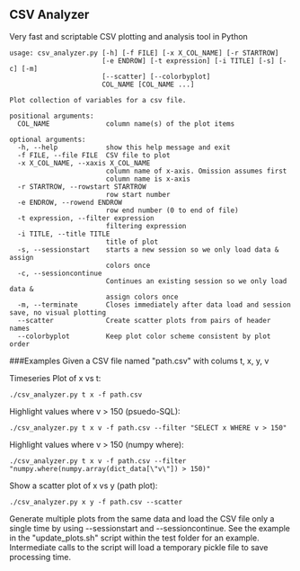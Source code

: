 ## CSV Analyzer
Very fast and scriptable CSV plotting and analysis tool in Python

	usage: csv_analyzer.py [-h] [-f FILE] [-x X_COL_NAME] [-r STARTROW]
	                       [-e ENDROW] [-t expression] [-i TITLE] [-s] [-c] [-m]
	                       [--scatter] [--colorbyplot]
	                       COL_NAME [COL_NAME ...]
	
	Plot collection of variables for a csv file.
	
	positional arguments:
	  COL_NAME              column name(s) of the plot items
	
	optional arguments:
	  -h, --help            show this help message and exit
	  -f FILE, --file FILE  CSV file to plot
	  -x X_COL_NAME, --xaxis X_COL_NAME
	                        column name of x-axis. Omission assumes first 
	                        column name is x-axis
	  -r STARTROW, --rowstart STARTROW
	                        row start number
	  -e ENDROW, --rowend ENDROW
	                        row end number (0 to end of file)
	  -t expression, --filter expression
	                        filtering expression
	  -i TITLE, --title TITLE
	                        title of plot
	  -s, --sessionstart    starts a new session so we only load data & assign
	                        colors once
	  -c, --sessioncontinue
	                        Continues an existing session so we only load data &
	                        assign colors once
	  -m, --terminate       Closes immediately after data load and session save, no visual plotting
	  --scatter             Create scatter plots from pairs of header names
	  --colorbyplot         Keep plot color scheme consistent by plot order

###Examples
Given a CSV file named "path.csv" with colums t, x, y, v

Timeseries Plot of x vs t:

	./csv_analyzer.py t x -f path.csv
	
Highlight values where v > 150 (psuedo-SQL):

	./csv_analyzer.py t x v -f path.csv --filter "SELECT x WHERE v > 150"
	
Highlight values where v > 150 (numpy where):

	./csv_analyzer.py t x v -f path.csv --filter "numpy.where(numpy.array(dict_data[\"v\"]) > 150)"
	
Show a scatter plot of x vs y (path plot):

	./csv_analyzer.py x y -f path.csv --scatter
	
Generate multiple plots from the same data and load the CSV file only a single time by using --sessionstart and --sessioncontinue. See the example in the "update_plots.sh" script within the test folder for an example. Intermediate calls to the script will load a temporary pickle file to save processing time.